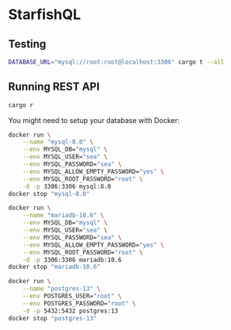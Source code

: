 # StarfishQL

## Testing

```sh
DATABASE_URL="mysql://root:root@localhost:3306" cargo t --all
```

## Running REST API

```sh
cargo r
```

You might need to setup your database with Docker:

```sh
docker run \
    --name "mysql-8.0" \
    --env MYSQL_DB="mysql" \
    --env MYSQL_USER="sea" \
    --env MYSQL_PASSWORD="sea" \
    --env MYSQL_ALLOW_EMPTY_PASSWORD="yes" \
    --env MYSQL_ROOT_PASSWORD="root" \
    -d -p 3306:3306 mysql:8.0
docker stop "mysql-8.0"
```

```sh
docker run \
    --name "mariadb-10.6" \
    --env MYSQL_DB="mysql" \
    --env MYSQL_USER="sea" \
    --env MYSQL_PASSWORD="sea" \
    --env MYSQL_ALLOW_EMPTY_PASSWORD="yes" \
    --env MYSQL_ROOT_PASSWORD="root" \
    -d -p 3306:3306 mariadb:10.6
docker stop "mariadb-10.6"
```

```sh
docker run \
    --name "postgres-13" \
    --env POSTGRES_USER="root" \
    --env POSTGRES_PASSWORD="root" \
    -d -p 5432:5432 postgres:13
docker stop "postgres-13"
```
